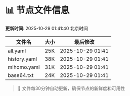 # 📊 节点文件信息

**更新时间**: 2025-10-29 01:41:40 北京时间

| 文件名 | 大小 | 最后修改 |
|--------|------|----------|
| all.yaml | 25K | 2025-10-29 01:41 |
| history.yaml | 38K | 2025-10-29 01:41 |
| mihomo.yaml | 31K | 2025-10-29 01:41 |
| base64.txt | 24K | 2025-10-29 01:41 |

> 🔄 文件每30分钟自动更新，确保节点的新鲜度和可用性
